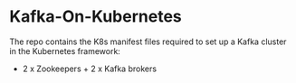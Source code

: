 # Kafka-On-Kubernetes
The repo contains the K8s manifest files required to set up a Kafka cluster in the Kubernetes framework:
* 2 x Zookeepers + 2 x Kafka brokers
